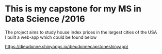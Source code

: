 # This is my capstone for my MS in Data Science  /2016
The project aims to study house index prices in the largest cities of the USA
I built a web-app which could be found below 

https://dieudonne.shinyapps.io/dieudonnecapstoneshinyapp/
